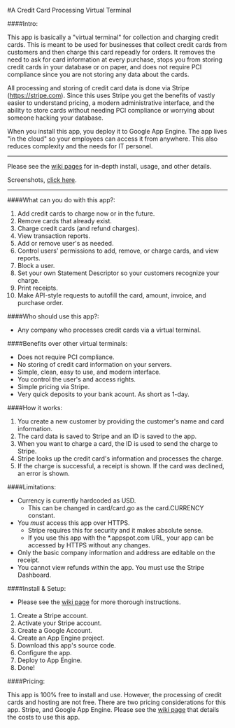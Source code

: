 #A Credit Card Processing Virtual Terminal

####Intro:

This app is basically a "virtual terminal" for collection and charging credit cards.  This is meant to be used for businesses that collect credit cards from customers and then charge this card repeadly for orders.  It removes the need to ask for card information at every purchase, stops you from storing credit cards in your database or on paper, and does not require PCI compliance since you are not storing any data about the cards.

All processing and storing of credit card data is done via Stripe (https://stripe.com).  Since this uses Stripe you get the benefits of vastly easier to understand pricing, a modern administrative interface, and the ability to store cards without needing PCI compliance or worrying about someone hacking your database.

When you install this app, you deploy it to Google App Engine. The app lives "in the cloud" so your employees can access it from anywhere.  This also reduces complexity and the needs for IT personel.

***

Please see the [wiki pages](https://github.com/coreymgilmore/stripe-appengine-frontend/wiki) for in-depth install, usage, and other details.

Screenshots, [click here](https://github.com/coreymgilmore/stripe-appengine-frontend/wiki/Screenshots).

***


####What can you do with this app?:
1. Add credit cards to charge now or in the future.
2. Remove cards that already exist.
3. Charge credit cards (and refund charges).
4. View transaction reports.
5. Add or remove user's as needed.
6. Control users' permissions to add, remove, or charge cards, and view reports.
7. Block a user.
8. Set your own Statement Descriptor so your customers recognize your charge.
9. Print receipts.
10. Make API-style requests to autofill the card, amount, invoice, and purchase order.

####Who should use this app?:
- Any company who processes credit cards via a virtual terminal.

####Benefits over other virtual terminals:
- Does not require PCI compliance.
- No storing of credit card information on your servers.
- Simple, clean, easy to use, and modern interface.
- You control the user's and access rights.
- Simple pricing via Stripe.
- Very quick deposits to your bank acount. As short as 1-day.

####How it works:
1. You create a new customer by providing the customer's name and card information.
2. The card data is saved to Stripe and an ID is saved to the app.
3. When you want to charge a card, the ID is used to send the charge to Stripe.
4. Stripe looks up the credit card's information and processes the charge.
5. If the charge is successful, a receipt is shown.  If the card was declined, an error is shown.


####Limitations:
- Currency is currently hardcoded as USD.
  - This can be changed in card/card.go as the card.CURRENCY constant.
- You *must* access this app over HTTPS.
  - Stripe requires this for security and it makes absolute sense.
  - If you use this app with the *.appspot.com URL, your app can be accessed by HTTPS without any changes.
- Only the basic company information and address are editable on the receipt.
- You cannot view refunds within the app. You must use the Stripe Dashboard.

####Install & Setup:
- Please see the [wiki page](https://github.com/coreymgilmore/stripe-appengine-frontend/wiki/Install-&-Setup) for more thorough instructions.

1. Create a Stripe account.
2. Activate your Stripe account.
3. Create a Google Account.
4. Create an App Engine project.
5. Download this app's source code.
6. Configure the app.
7. Deploy to App Engine.
8. Done!

####Pricing:

This app is 100% free to install and use.  However, the processing of credit cards and hosting are not free. There are two pricing considerations for this app. Stripe, and Google App Engine.  Please see the [wiki page](https://github.com/coreymgilmore/stripe-appengine-frontend/wiki/Costs-of-Using-this-App) that details the costs to use this app.

